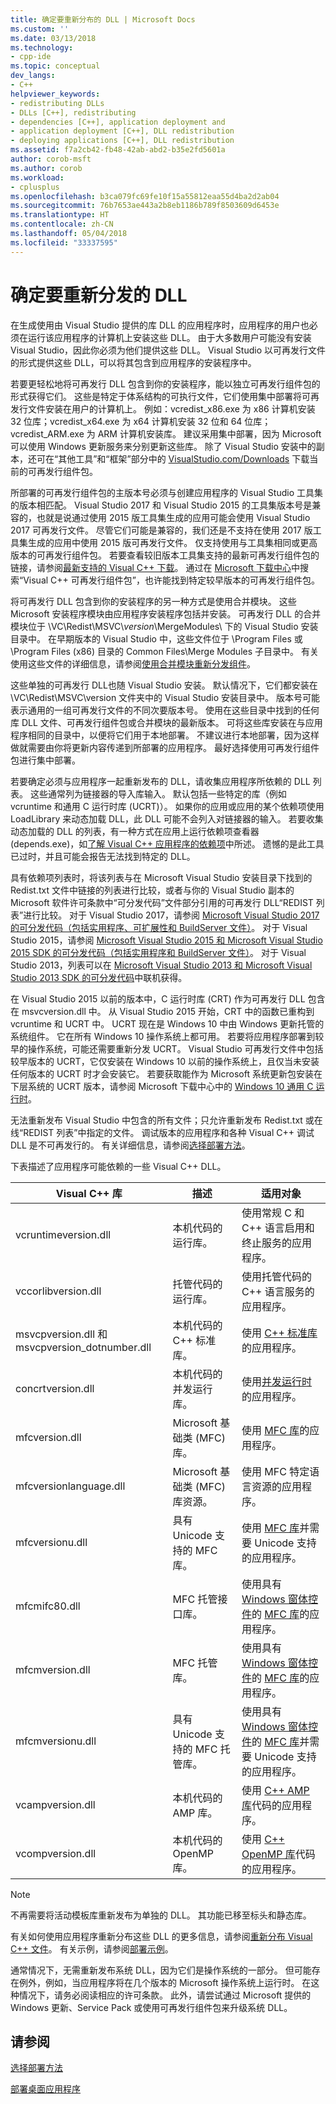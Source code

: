 ```yaml
---
title: 确定要重新分布的 DLL | Microsoft Docs
ms.custom: ''
ms.date: 03/13/2018
ms.technology:
- cpp-ide
ms.topic: conceptual
dev_langs:
- C++
helpviewer_keywords:
- redistributing DLLs
- DLLs [C++], redistributing
- dependencies [C++], application deployment and
- application deployment [C++], DLL redistribution
- deploying applications [C++], DLL redistribution
ms.assetid: f7a2cb42-fb48-42ab-abd2-b35e2fd5601a
author: corob-msft
ms.author: corob
ms.workload:
- cplusplus
ms.openlocfilehash: b3ca079fc69fe10f15a55812eaa55d4ba2d2ab04
ms.sourcegitcommit: 76b7653ae443a2b8eb1186b789f8503609d6453e
ms.translationtype: HT
ms.contentlocale: zh-CN
ms.lasthandoff: 05/04/2018
ms.locfileid: "33337595"
---
```

# <a name="determining-which-dlls-to-redistribute"></a>确定要重新分发的 DLL

在生成使用由 Visual Studio 提供的库 DLL 的应用程序时，应用程序的用户也必须在运行该应用程序的计算机上安装这些 DLL。 由于大多数用户可能没有安装 Visual Studio，因此你必须为他们提供这些 DLL。 Visual Studio 以可再发行文件的形式提供这些 DLL，可以将其包含到应用程序的安装程序中。

若要更轻松地将可再发行 DLL 包含到你的安装程序，能以独立可再发行组件包的形式获得它们。 这些是特定于体系结构的可执行文件，它们使用集中部署将可再发行文件安装在用户的计算机上。 例如：vcredist\_x86.exe 为 x86 计算机安装 32 位库；vcredist\_x64.exe 为 x64 计算机安装 32 位和 64 位库；vcredist\_ARM.exe 为 ARM 计算机安装库。 建议采用集中部署，因为 Microsoft 可以使用 Windows 更新服务来分别更新这些库。 除了 Visual Studio 安装中的副本，还可在“其他工具”和“框架”部分中的 [VisualStudio.com/Downloads](https://www.visualstudio.com/downloads/) 下载当前的可再发行组件包。

所部署的可再发行组件包的主版本号必须与创建应用程序的 Visual Studio 工具集的版本相匹配。 Visual Studio 2017 和 Visual Studio 2015 的工具集版本号是兼容的，也就是说通过使用 2015 版工具集生成的应用可能会使用 Visual Studio 2017 可再发行文件。 尽管它们可能是兼容的，我们还是不支持在使用 2017 版工具集生成的应用中使用 2015 版可再发行文件。 仅支持使用与工具集相同或更高版本的可再发行组件包。 若要查看较旧版本工具集支持的最新可再发行组件包的链接，请参阅[最新支持的 Visual C++ 下载](https://support.microsoft.com/en-us/help/2977003/the-latest-supported-visual-c-downloads)。 通过在 [Microsoft 下载中心](http://go.microsoft.com/fwlink/p/?LinkId=158431)中搜索“Visual C++ 可再发行组件包”，也许能找到特定较早版本的可再发行组件包。

将可再发行 DLL 包含到你的安装程序的另一种方式是使用合并模块。 这些 Microsoft 安装程序模块由应用程序安装程序包括并安装。 可再发行 DLL 的合并模块位于 \\VC\\Redist\MSVC\\*version*\\MergeModules\\ 下的 Visual Studio 安装目录中。 在早期版本的 Visual Studio 中，这些文件位于 \\Program Files 或 \\Program Files (x86) 目录的 Common Files\\Merge Modules 子目录中。 有关使用这些文件的详细信息，请参阅[使用合并模块重新分发组件](../ide/redistributing-components-by-using-merge-modules.md)。

这些单独的可再发行 DLL也随 Visual Studio 安装。 默认情况下，它们都安装在 \\VC\\Redist\\MSVC\\version 文件夹中的 Visual Studio 安装目录中。 版本号可能表示通用的一组可再发行文件的不同次要版本号。 使用在这些目录中找到的任何库 DLL 文件、可再发行组件包或合并模块的最新版本。 可将这些库安装在与应用程序相同的目录中，以便将它们用于本地部署。 不建议进行本地部署，因为这样做就需要由你将更新内容传递到所部署的应用程序。 最好选择使用可再发行组件包进行集中部署。

若要确定必须与应用程序一起重新发布的 DLL，请收集应用程序所依赖的 DLL 列表。 这些通常列为链接器的导入库输入。 默认包括一些特定的库（例如 vcruntime 和通用 C 运行时库 (UCRT)）。 如果你的应用或应用的某个依赖项使用 LoadLibrary 来动态加载 DLL，此 DLL 可能不会列入对链接器的输入。 若要收集动态加载的 DLL 的列表，有一种方式在应用上运行依赖项查看器 (depends.exe)，如[了解 Visual C++ 应用程序的依赖项](../ide/understanding-the-dependencies-of-a-visual-cpp-application.md)中所述。 遗憾的是此工具已过时，并且可能会报告无法找到特定的 DLL。

具有依赖项列表时，将该列表与在 Microsoft Visual Studio 安装目录下找到的 Redist.txt 文件中链接的列表进行比较，或者与你的 Visual Studio 副本的 Microsoft 软件许可条款中“可分发代码”文件部分引用的可再发行 DLL“REDIST 列表”进行比较。 对于 Visual Studio 2017，请参阅 [Microsoft Visual Studio 2017 的可分发代码（包括实用程序、可扩展性和 BuildServer 文件）](http://go.microsoft.com/fwlink/p/?linkid=823098)。 对于 Visual Studio 2015，请参阅 [Microsoft Visual Studio 2015 和 Microsoft Visual Studio 2015 SDK 的可分发代码（包括实用程序和 BuildServer 文件）](http://go.microsoft.com/fwlink/p/?linkid=799794)。 对于 Visual Studio 2013，列表可以在 [Microsoft Visual Studio 2013 和 Microsoft Visual Studio 2013 SDK 的可分发代码](http://go.microsoft.com/fwlink/p/?LinkId=313603)中联机获得。

在 Visual Studio 2015 以前的版本中，C 运行时库 (CRT) 作为可再发行 DLL 包含在 msvcversion.dll 中。 从 Visual Studio 2015 开始，CRT 中的函数已重构到 vcruntime 和 UCRT 中。 UCRT 现在是 Windows 10 中由 Windows 更新托管的系统组件。 它在所有 Windows 10 操作系统上都可用。 若要将应用程序部署到较早的操作系统，可能还需要重新分发 UCRT。 Visual Studio 可再发行文件中包括较早版本的 UCRT，它仅安装在 Windows 10 以前的操作系统上，且仅当未安装任何版本的 UCRT 时才会安装它。 若要获取能作为 Microsoft 系统更新包安装在下层系统的 UCRT 版本，请参阅 Microsoft 下载中心中的 [Windows 10 通用 C 运行时](https://www.microsoft.com/en-us/download/details.aspx?id=48234)。

无法重新发布 Visual Studio 中包含的所有文件；只允许重新发布 Redist.txt 或在线“REDIST 列表”中指定的文件。 调试版本的应用程序和各种 Visual C++ 调试 DLL 是不可再发行的。 有关详细信息，请参阅[选择部署方法](../ide/choosing-a-deployment-method.md)。

下表描述了应用程序可能依赖的一些 Visual C++ DLL。

|Visual C++ 库|描述|适用对象|
|--------------------------|-----------------|----------------|
|vcruntimeversion.dll|本机代码的运行库。|使用常规 C 和 C++ 语言启用和终止服务的应用程序。|
|vccorlibversion.dll|托管代码的运行库。|使用托管代码的 C++ 语言服务的应用程序。|
|msvcpversion.dll 和 msvcpversion_dotnumber.dll|本机代码的 C++ 标准库。|使用 [C++ 标准库](../standard-library/cpp-standard-library-reference.md)的应用程序。|
|concrtversion.dll|本机代码的并发运行库。|使用[并发运行时](../parallel/concrt/concurrency-runtime.md)的应用程序。|
|mfcversion.dll|Microsoft 基础类 (MFC) 库。|使用 [MFC 库](../mfc/mfc-desktop-applications.md)的应用程序。|
|mfcversionlanguage.dll|Microsoft 基础类 (MFC) 库资源。|使用 MFC 特定语言资源的应用程序。|
|mfcversionu.dll|具有 Unicode 支持的 MFC 库。|使用 [MFC 库](../mfc/mfc-desktop-applications.md)并需要 Unicode 支持的应用程序。|
|mfcmifc80.dll|MFC 托管接口库。|使用具有 [Windows 窗体控件](../mfc/mfc-desktop-applications.md)的 [MFC 库](/dotnet/framework/winforms/controls/index)的应用程序。|
|mfcmversion.dll|MFC 托管库。|使用具有 [Windows 窗体控件](../mfc/mfc-desktop-applications.md)的 [MFC 库](/dotnet/framework/winforms/controls/index)的应用程序。|
|mfcmversionu.dll|具有 Unicode 支持的 MFC 托管库。|使用具有 [Windows 窗体控件](../mfc/mfc-desktop-applications.md)的 [MFC 库](/dotnet/framework/winforms/controls/index)并需要 Unicode 支持的应用程序。|
|vcampversion.dll|本机代码的 AMP 库。|使用 [C++ AMP 库](../parallel/amp/cpp-amp-cpp-accelerated-massive-parallelism.md)代码的应用程序。|
|vcompversion.dll|本机代码的 OpenMP 库。|使用 [C++ OpenMP 库](../parallel/openmp/openmp-in-visual-cpp.md)代码的应用程序。|

> [!NOTE]
> 不再需要将活动模板库重新发布为单独的 DLL。 其功能已移至标头和静态库。

有关如何使用应用程序重新分布这些 DLL 的更多信息，请参阅[重新分布 Visual C++ 文件](../ide/redistributing-visual-cpp-files.md)。 有关示例，请参阅[部署示例](../ide/deployment-examples.md)。

通常情况下，无需重新发布系统 DLL，因为它们是操作系统的一部分。 但可能存在例外，例如，当应用程序将在几个版本的 Microsoft 操作系统上运行时。 在这种情况下，请务必阅读相应的许可条款。 此外，请尝试通过 Microsoft 提供的 Windows 更新、Service Pack 或使用可再发行组件包来升级系统 DLL。

## <a name="see-also"></a>请参阅

[选择部署方法](../ide/choosing-a-deployment-method.md)

[部署桌面应用程序](../ide/deploying-native-desktop-applications-visual-cpp.md)

